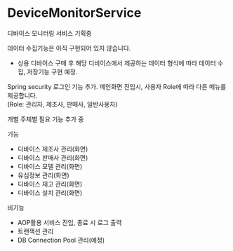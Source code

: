 # DeviceMonitorService
디바이스 모니터링 서비스 기획중

데이터 수집기능은 아직 구현되어 있지 않습니다.
- 상용 디바이스 구매 후 해당 디비이스에서 제공하는 데이터 형식에 따라 데이터 수집, 저장기능 구현 예정. 

Spring security 로그인 기능 추가. 메인화면 진입시, 사용자 Role에 따라 다른 메뉴를 제공합니다.  
(Role: 관리자, 제조사, 판매사, 일반사용자)  

개별 주체별 필요 기능 추가 중  
  
기능  
- 디바이스 제조사 관리(화면)  
- 디바이스 판매사 관리(화면)  
- 디바이스 모델 관리(화면)  
- 유심정보 관리(화면)  
- 디바이스 재고 관리(화면)  
- 디바이스 설치 관리(화면)  
  
비기능  
- AOP활용 서비스 진입, 종료 시 로그 출력  
- 트랜잭션 관리
- DB Connection Pool 관리(예정)  




